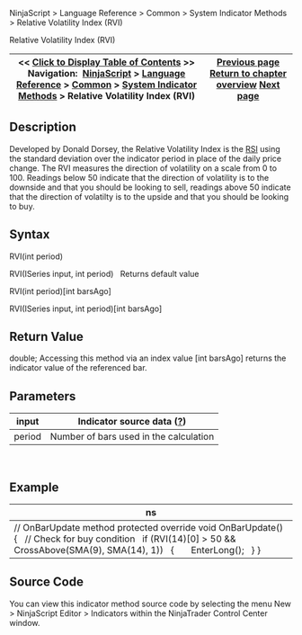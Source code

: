 ﻿
NinjaScript > Language Reference > Common > System Indicator Methods > Relative Volatility Index (RVI)

Relative Volatility Index (RVI)

| << [Click to Display Table of Contents](relative_volatility_index_rvi.md) >> **Navigation:**     [NinjaScript](ninjascript.md) > [Language Reference](language_reference_wip.md) > [Common](common.md) > [System Indicator Methods](indicators.md) > Relative Volatility Index (RVI) | [Previous page](relative_vigor_index.md) [Return to chapter overview](indicators.md) [Next page](r_squared.md) |
| --- | --- |
## Description
Developed by Donald Dorsey, the Relative Volatility Index is the [RSI](relative_strength_index_rsi.md) using the standard deviation over the indicator period in place of the daily price change. The RVI measures the direction of volatility on a scale from 0 to 100. Readings below 50 indicate that the direction of volatility is to the downside and that you should be looking to sell, readings above 50 indicate that the direction of volatilty is to the upside and that you should be looking to buy. 

## Syntax
RVI(int period)  

RVI(ISeries<double> input, int period)
 
Returns default value  

RVI(int period)[int barsAgo]  

RVI(ISeries<double> input, int period)[int barsAgo]

## Return Value
double; Accessing this method via an index value [int barsAgo] returns the indicator value of the referenced bar.

## Parameters

| input | Indicator source data ([?](valid_input_data_for_indicator.md)) |
| --- | --- |
| period | Number of bars used in the calculation |
 
## 
## Example

| ns |
| --- |
| // OnBarUpdate method protected override void OnBarUpdate() {    // Check for buy condition    if (RVI(14)[0] > 50 && CrossAbove(SMA(9), SMA(14), 1))    {        EnterLong();    } } |

## Source Code
You can view this indicator method source code by selecting the menu New > NinjaScript Editor > Indicators within the NinjaTrader Control Center window.
